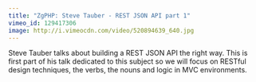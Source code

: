 ```yaml
---
title: "ZgPHP: Steve Tauber - REST JSON API part 1"
vimeo_id: 129417306
image: http://i.vimeocdn.com/video/520894639_640.jpg
---
```

Steve Tauber talks about building a REST JSON API the right way. This is first part of his talk dedicated to this subject so we will focus on RESTful design techniques, the verbs, the nouns and logic in MVC environments.
